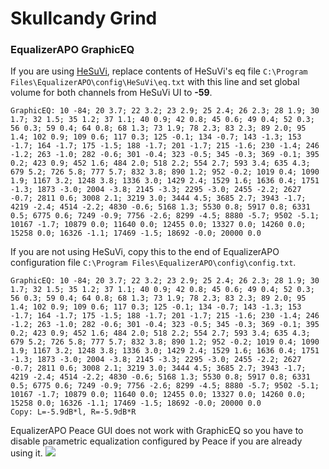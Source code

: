 # Skullcandy Grind
### EqualizerAPO GraphicEQ
If you are using [HeSuVi](https://sourceforge.net/projects/hesuvi/), replace contents of HeSuVi's eq file `C:\Program Files\EqualizerAPO\config\HeSuVi\eq.txt` with this line and set global volume for both channels from HeSuVi UI to **-59**.
```
GraphicEQ: 10 -84; 20 3.7; 22 3.2; 23 2.9; 25 2.4; 26 2.3; 28 1.9; 30 1.7; 32 1.5; 35 1.2; 37 1.1; 40 0.9; 42 0.8; 45 0.6; 49 0.4; 52 0.3; 56 0.3; 59 0.4; 64 0.8; 68 1.3; 73 1.9; 78 2.3; 83 2.3; 89 2.0; 95 1.4; 102 0.9; 109 0.6; 117 0.3; 125 -0.1; 134 -0.7; 143 -1.3; 153 -1.7; 164 -1.7; 175 -1.5; 188 -1.7; 201 -1.7; 215 -1.6; 230 -1.4; 246 -1.2; 263 -1.0; 282 -0.6; 301 -0.4; 323 -0.5; 345 -0.3; 369 -0.1; 395 0.2; 423 0.9; 452 1.6; 484 2.0; 518 2.2; 554 2.7; 593 3.4; 635 4.3; 679 5.2; 726 5.8; 777 5.7; 832 3.8; 890 1.2; 952 -0.2; 1019 0.4; 1090 1.9; 1167 3.2; 1248 3.8; 1336 3.0; 1429 2.4; 1529 1.6; 1636 0.4; 1751 -1.3; 1873 -3.0; 2004 -3.8; 2145 -3.3; 2295 -3.0; 2455 -2.2; 2627 -0.7; 2811 0.6; 3008 2.1; 3219 3.0; 3444 4.5; 3685 2.7; 3943 -1.7; 4219 -2.4; 4514 -2.2; 4830 -0.6; 5168 1.3; 5530 0.8; 5917 0.8; 6331 0.5; 6775 0.6; 7249 -0.9; 7756 -2.6; 8299 -4.5; 8880 -5.7; 9502 -5.1; 10167 -1.7; 10879 0.0; 11640 0.0; 12455 0.0; 13327 0.0; 14260 0.0; 15258 0.0; 16326 -1.1; 17469 -1.5; 18692 -0.0; 20000 0.0
```
If you are not using HeSuVi, copy this to the end of EqualizerAPO configuration file `C:\Program Files\EqualizerAPO\config\config.txt`.
```
GraphicEQ: 10 -84; 20 3.7; 22 3.2; 23 2.9; 25 2.4; 26 2.3; 28 1.9; 30 1.7; 32 1.5; 35 1.2; 37 1.1; 40 0.9; 42 0.8; 45 0.6; 49 0.4; 52 0.3; 56 0.3; 59 0.4; 64 0.8; 68 1.3; 73 1.9; 78 2.3; 83 2.3; 89 2.0; 95 1.4; 102 0.9; 109 0.6; 117 0.3; 125 -0.1; 134 -0.7; 143 -1.3; 153 -1.7; 164 -1.7; 175 -1.5; 188 -1.7; 201 -1.7; 215 -1.6; 230 -1.4; 246 -1.2; 263 -1.0; 282 -0.6; 301 -0.4; 323 -0.5; 345 -0.3; 369 -0.1; 395 0.2; 423 0.9; 452 1.6; 484 2.0; 518 2.2; 554 2.7; 593 3.4; 635 4.3; 679 5.2; 726 5.8; 777 5.7; 832 3.8; 890 1.2; 952 -0.2; 1019 0.4; 1090 1.9; 1167 3.2; 1248 3.8; 1336 3.0; 1429 2.4; 1529 1.6; 1636 0.4; 1751 -1.3; 1873 -3.0; 2004 -3.8; 2145 -3.3; 2295 -3.0; 2455 -2.2; 2627 -0.7; 2811 0.6; 3008 2.1; 3219 3.0; 3444 4.5; 3685 2.7; 3943 -1.7; 4219 -2.4; 4514 -2.2; 4830 -0.6; 5168 1.3; 5530 0.8; 5917 0.8; 6331 0.5; 6775 0.6; 7249 -0.9; 7756 -2.6; 8299 -4.5; 8880 -5.7; 9502 -5.1; 10167 -1.7; 10879 0.0; 11640 0.0; 12455 0.0; 13327 0.0; 14260 0.0; 15258 0.0; 16326 -1.1; 17469 -1.5; 18692 -0.0; 20000 0.0
Copy: L=-5.9dB*l, R=-5.9dB*R
```
EqualizerAPO Peace GUI does not work with GraphicEQ so you have to disable parametric equalization configured by Peace if you are already using it.
![](https://raw.githubusercontent.com/jaakkopasanen/AutoEq/master/results/Sonoma%20Model%20One/innerfidelity/onear/Skullcandy%20Grind/Skullcandy%20Grind.png)
